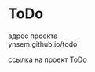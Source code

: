 # ToDo

адрес проекта  
ynsem.github.io/todo  

ссылка на проект [ToDo](https://ynsem.github.io/todo/ "https://ynsem.github.io/todo/")
